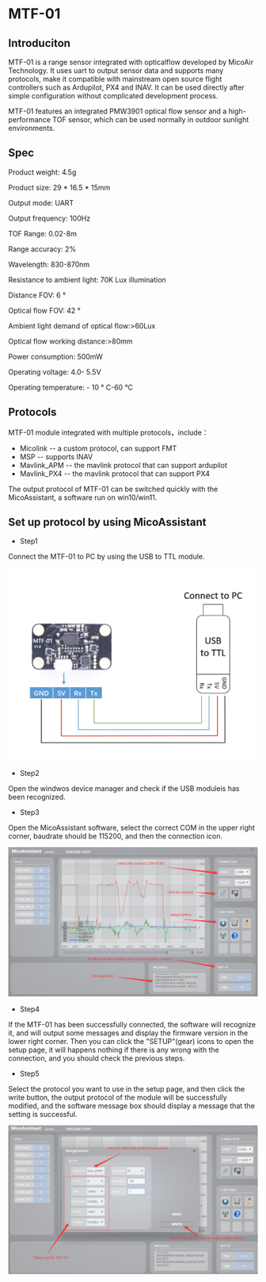 # MTF-01

## Introduciton
MTF-01 is a range sensor integrated with opticalflow developed by MicoAir Technology. It uses uart to output sensor data and supports many protocols, make it compatible with mainstream open source flight controllers such as Ardupilot, PX4 and INAV. It can be used directly after simple configuration without complicated development process.


MTF-01 features an integrated PMW3901 optical flow sensor and a high-performance TOF sensor, which can be used normally in outdoor sunlight environments.

## Spec
Product weight: 4.5g

Product size: 29 * 16.5 * 15mm

Output mode: UART

Output frequency: 100Hz

TOF Range: 0.02-8m

Range accuracy: 2%

Wavelength: 830-870nm

Resistance to ambient light: 70K Lux illumination

Distance FOV: 6 °

Optical flow FOV: 42 °

Ambient light demand of optical flow:>60Lux

Optical flow working distance:>80mm

Power consumption: 500mW

Operating voltage: 4.0- 5.5V

Operating temperature: - 10 ° C-60 °C


## Protocols
MTF-01 module integrated with multiple protocols，include：
- Micolink  _--_ a custom protocol, can support FMT
- MSP  _--_ supports INAV
- Mavlink_APM _--_ the mavlink protocol that can support ardupilot
- Mavlink_PX4 _--_ the mavlink protocol that can support PX4

The output protocol of MTF-01 can be switched quickly with the MicoAssistant, a software run on win10/win11.

## Set up protocol by using MicoAssistant

- Step1

Connect the MTF-01 to PC by using the USB to TTL module.

![](https://github.com/micoair/MTF-01_USER_MANUAL/blob/main/pic/connect_mtf01_to_ttl.jpg)

- Step2

Open the windwos device manager and check if the USB moduleis has been recognized.

- Step3

Open the MicoAssistant software, select the correct COM in the upper right corner, baudrate should be 115200, and then the connection icon.

![](https://github.com/micoair/MTF-01_USER_MANUAL/blob/main/pic/micoassistant_mainpage.png)

- Step4

If the MTF-01 has been successfully connected, the software will recognize it, and will output some messages and display the firmware version in the lower right corner. Then you can click the "SETUP"(gear) icons to open the setup page, it will happens nothing if there is any wrong with the connection, and you should check the previous steps.

- Step5

Select the protocol you want to use in the setup page, and then click the write button, the output protocol of the module will be successfully modified, and the software message box should display a message that the setting is successful.

![](https://github.com/micoair/MTF-01_USER_MANUAL/blob/main/pic/micoassistant_setup_page.jpg)

